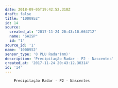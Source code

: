 ```yaml
---
date: 2018-09-05T19:42:52.318Z
draft: false
title: "1000952"
id: 14
source:
  created_at: "2017-11-24 20:43:10.664712"
  name: "SAISP"
  id: "1"
source_id: '1'
name: '1000952'
sensor_type: '0 PLU Radar(mm)'
description: 'Precipitação Radar - P2 - Nascentes'
created_at: '2017-11-24 20:43:12.30314'
id: '14'
---
```

		Precipitação Radar - P2 - Nascentes
